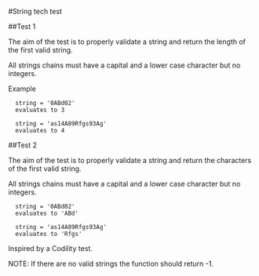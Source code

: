 #String tech test

##Test 1

The aim of the test is to properly validate a string and return the length of the first valid string.

All strings chains must have a capital and a lower case character but no integers.

Example

```
  string = '0ABd02'
  evaluates to 3

  string = 'as14A89Rfgs93Ag'
  evaluates to 4
```

##Test 2

The aim of the test is to properly validate a string and return the characters of the first valid string.

All strings chains must have a capital and a lower case character but no integers.

```
  string = '0ABd02'
  evaluates to 'ABd'

  string = 'as14A89Rfgs93Ag'
  evaluates to 'Rfgs'
```

Inspired by a Codility test.

NOTE: If there are no valid strings the function should return -1.
